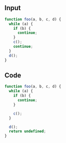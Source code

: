
## Input

```javascript
function foo(a, b, c, d) {
  while (a) {
    if (b) {
      continue;
    }
    c();
    continue;
  }
  d();
}

```

## Code

```javascript
function foo(a, b, c, d) {
  while (a) {
    if (b) {
      continue;
    }

    c();
  }

  d();
  return undefined;
}

```
      